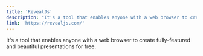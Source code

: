 ```yaml
---
title: 'RevealJs'
description: "It's a tool that enables anyone with a web browser to create fully-featured and beautiful presentations for free."
link: 'https://revealjs.com/'
---
```

It's a tool that enables anyone with a web browser to create fully-featured and beautiful presentations for free.